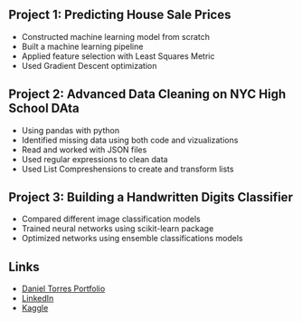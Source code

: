 ## Project 1: Predicting House Sale Prices
* Constructed machine learning model from scratch
* Built a machine learning pipeline
* Applied feature selection with Least Squares Metric
* Used Gradient Descent optimization

## Project 2: Advanced Data Cleaning on NYC High School DAta
* Using pandas with python
* Identified missing data using both code and vizualizations
* Read and worked with JSON files
* Used regular expressions to clean data 
* Used List Compreshensions to create and transform lists

## Project 3: Building a Handwritten Digits Classifier
* Compared different image classification models
* Trained neural networks using scikit-learn package
* Optimized networks using ensemble classifications models

## Links
* [Daniel Torres Portfolio](https://danieltorres.tech)
* [LinkedIn](https://www.linkedin.com/in/danielrichardtorres/)
* [Kaggle](https://www.kaggle.com/danielrtorres)

